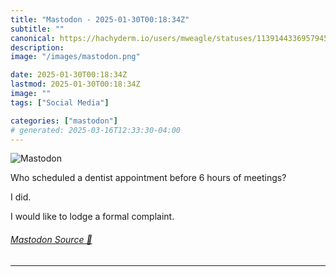```yaml
---
title: "Mastodon - 2025-01-30T00:18:34Z"
subtitle: ""
canonical: https://hachyderm.io/users/mweagle/statuses/113914433695794594
description:
image: "/images/mastodon.png"

date: 2025-01-30T00:18:34Z
lastmod: 2025-01-30T00:18:34Z
image: ""
tags: ["Social Media"]

categories: ["mastodon"]
# generated: 2025-03-16T12:33:30-04:00
---
```

![Mastodon](/images/mastodon.png)

<p>Who scheduled a dentist appointment before 6 hours of meetings? </p><p>I did.</p><p>I would like to lodge a formal complaint.</p>


###### [Mastodon Source 🐘](https://hachyderm.io/@mweagle/113914433695794594)

___

